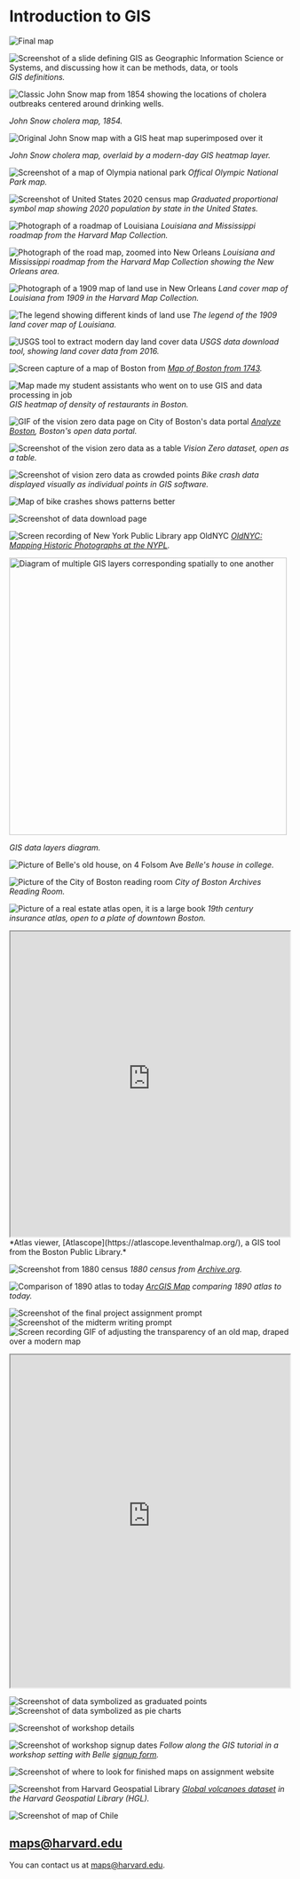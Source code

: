 # Introduction to GIS

![Final map](media/the-map.png)

![Screenshot of a slide defining GIS as Geographic Information Science or Systems, and discussing how it can be methods, data, or tools](media/GIS-intro.png)
*GIS definitions.*

![Classic John Snow map from 1854 showing the locations of cholera outbreaks centered around drinking wells.](media/snow.jpeg)

*John Snow cholera map, 1854.*

![Original John Snow map with a GIS heat map superimposed over it](media/snow-gis.png)

*John Snow cholera map, overlaid by a modern-day GIS heatmap layer.*


![Screenshot of a map of Olympia national park](media/reference.png)
*Offical Olympic National Park map.*

![Screenshot of United States 2020 census map](media/thematic.png)
*Graduated proportional symbol map showing 2020 population by state in the United States.*

![Photograph of a roadmap of Louisiana](media/roadmap1.jpg)
*Louisiana and Mississippi roadmap from the Harvard Map Collection.*

![Photograph of the road map, zoomed into New Orleans](media/roadmap2.jpg)
*Louisiana and Mississippi roadmap from the Harvard Map Collection showing the New Orleans area.*


![Photograph of a 1909 map of land use in New Orleans](media/landuse.png)
*Land cover map of Louisiana from 1909 in the Harvard Map Collection.*


![The legend showing different kinds of land use](media/landuse-legend.png)
*The legend of the 1909 land cover map of Louisiana.*


![USGS tool to extract modern day land cover data](media/usgs.png)
*USGS data download tool, showing land cover data from 2016.*



![Screen capture of a map of Boston from ](media/boston.png)
*[Map of Boston from 1743](https://collections.leventhalmap.org/search/commonwealth:9s161952m).*

![Map made my student assistants who went on to use GIS and data processing in job](media/heatmap.png)
*GIS heatmap of density of restaurants in Boston.*

![GIF of the vision zero data page on City of Boston's data portal](media/vision0.gif)
*[Analyze Boston](https://data.boston.gov/group/geospatial), Boston's open data portal.*

![Screenshot of the vision zero data as a table](media/vision0-data.png)
*Vision Zero dataset, open as a table.*

![Screenshot of vision zero data as crowded points](media/vision0-points.png)
*Bike crash data displayed visually as individual points in GIS software.*

![Map of bike crashes shows patterns better](media/vision0-map.png)

![Screenshot of data download page](media/vision0.png)

![Screen recording of New York Public Library app OldNYC](media/oldnyc.gif)
*[OldNYC: Mapping Historic Photographs at the NYPL](https://www.oldnyc.org/).* 

<img src="media/layers.jpeg" alt="Diagram of multiple GIS layers corresponding spatially to one another" height="500">

*GIS data layers diagram.*

![Picture of Belle's old house, on 4 Folsom Ave](media/folsom.png)
*Belle's house in college.*

![Picture of the City of Boston reading room](media/reading-room.png)
*City of Boston Archives Reading Room.*

![Picture of a real estate atlas open, it is a large book](media/books.png)
*19th century insurance atlas, open to a plate of downtown Boston.*

<iframe width="100%" height="550" src="https://atlascope.leventhalmap.org/#view:embed$base:000$overlay:39999059010718$zoom:18.00$center:-7914725.872110603,5210447.532772563$mode:glass$pos:204"></iframe>
*Atlas viewer, [Atlascope](https://atlascope.leventhalmap.org/), a GIS tool from the Boston Public Library.*

![Screenshot from 1880 census](media/1880-census.png)
*1880 census from [Archive.org](https://archive.org/details/10thcensus0561unit/page/n45/mode/2up?view=theater).* 

![Comparison of 1890 atlas to today](media/swipe.png)
*[ArcGIS Map](https://harvard-cga.maps.arcgis.com/apps/webappviewer/index.html?id=4f084606c3f64df8a32ce2ad938a43f6) comparing 1890 atlas to today.* 

![Screenshot of the final project assignment prompt](media/final-project.png)
![Screenshot of the midterm writing prompt](media/midterm-prompt.png)
![Screen recording GIF of adjusting the transparency of an old map, draped over a modern map](media/poland-opacity.gif)
<iframe title="Interactive map of the Polish cities statistical data. Hovering over each city reveals information about the city." src="https://harvardmapcollection.github.io/classes/gened1140/fall-2022/assignment/demo/polish-cities/" width="100%" height="600px"></iframe>

![Screenshot of data symbolized as graduated points](media/symbols.png)
![Screenshot of data symbolized as pie charts](media/patterns.png)

![Screenshot of workshop details](media/eventbrite-1.png)

![Screenshot of workshop signup dates](media/eventbrite-2.png)
*Follow along the GIS tutorial in a workshop setting with Belle [signup form](https://www.eventbrite.com/e/gened-1140-gis-tutorial-tickets-420298884277).*

![Screenshot of where to look for finished maps on assignment website](media/browse-maps.png)

![Screenshot from Harvard Geospatial Library](media/volcanoes.png)
*[Global volcanoes dataset](https://hgl.harvard.edu/catalog/harvard-glb-volc) in the Harvard Geospatial Library (HGL).* 

![Screenshot of map of Chile](media/chile.png)

## maps@harvard.edu

You can contact us at [maps@harvard.edu](mailto:maps@harvard.edu).









